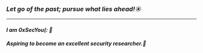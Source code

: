 ### _Let go of the past; pursue what lies ahead!☀️_
****
<!--状态展示：-->
<!--
<img align="right"  src="https://github-readme-stats.vercel.app/api?username=LBiyou&show_icons=true&theme=cobalt&count_private=true&hide="/>
-->

#### _I am 0xSecYou(: 👋_
#### _Aspiring to become an excellent security researcher.💬_

<!-- 编程语言图标
![Solidity](https://img.shields.io/badge/Solidity-%23363636.svg?style=for-the-badge&logo=solidity&logoColor=blue)
![Rust](https://img.shields.io/badge/rust-%23000000.svg?style=for-the-badge&logo=rust&logoColor=red)
![Go](https://img.shields.io/badge/go-%2300ADD8.svg?style=for-the-badge&logo=go&logoColor=white)
-->

<!--
打字效果
https://readme-typing-svg.herokuapp.com/demo/
-->
<!--
![Solidity](https://img.shields.io/badge/Solidity-%23363636.svg?style=for-the-badge&logo=solidity&logoColor=blue)
![Rust](https://img.shields.io/badge/rust-%23000000.svg?style=for-the-badge&logo=rust&logoColor=red)
![Go](https://img.shields.io/badge/go-%2300ADD8.svg?style=for-the-badge&logo=go&logoColor=white)
-->
<!--
+ Blog: [BY_DLIFE Blob](https://lbiyou.github.io/)
+ Telegrame: [@BY_DLIFE](https://t.me/BY_DLIFE)
+ Email: biyou999666@gmail.com
+ Twitter: [@biyou177209](https://x.com/biyou177209)
-->
<!--
- 🔭 I’m currently working on ...
- 🌱 I’m currently learning ...
- 👯 I’m looking to collaborate on ...
- 🤔 I’m looking for help with ...
- 💬 Ask me about ...
- 📫 How to reach me: ...
- 😄 Pronouns: ...
- ⚡ Fun fact: ...
-->

<!--
<img align="left"  src="https://stats.justsong.cn/api/bilibili/?id=你的用户id&theme=cobalt"/>
![bilibili](https://stats.justsong.cn/api/bilibili/?id=你的用户id&theme=主题名称)
![leetcode](https://stats.justsong.cn/api/leetcode/?username=你的用户id&cn=true)
![csdn](https://stats.justsong.cn/api/csdn?id=你的用户id&theme=radical)

-->



